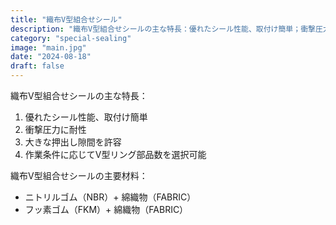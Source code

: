 ```yaml
---
title: "織布V型組合せシール"
description: "織布V型組合せシールの主な特長：優れたシール性能、取付け簡単；衝撃圧力に耐性；大きな押出し隙間を許容；作業条件に応じてV型リング部品数を選択可能。"
category: "special-sealing"
image: "main.jpg"
date: "2024-08-18"
draft: false
---
```


織布V型組合せシールの主な特長：
1. 優れたシール性能、取付け簡単
2. 衝撃圧力に耐性
3. 大きな押出し隙間を許容
4. 作業条件に応じてV型リング部品数を選択可能

織布V型組合せシールの主要材料：
- ニトリルゴム（NBR）+ 綿織物（FABRIC）
- フッ素ゴム（FKM）+ 綿織物（FABRIC）